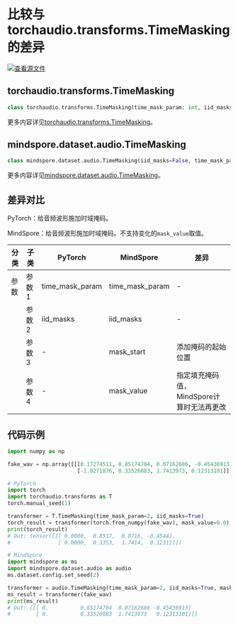 # 比较与torchaudio.transforms.TimeMasking的差异

[![查看源文件](https://mindspore-website.obs.cn-north-4.myhuaweicloud.com/website-images/r2.4.10/resource/_static/logo_source.svg)](https://gitee.com/mindspore/docs/blob/r2.4.10/docs/mindspore/source_zh_cn/note/api_mapping/pytorch_diff/TimeMasking.md)

## torchaudio.transforms.TimeMasking

```python
class torchaudio.transforms.TimeMasking(time_mask_param: int, iid_masks: bool = False)
```

更多内容详见[torchaudio.transforms.TimeMasking](https://pytorch.org/audio/0.8.0/transforms.html#torchaudio.transforms.TimeMasking.html)。

## mindspore.dataset.audio.TimeMasking

```python
class mindspore.dataset.audio.TimeMasking(iid_masks=False, time_mask_param=0, mask_start=0, mask_value=0.0)
```

更多内容详见[mindspore.dataset.audio.TimeMasking](https://mindspore.cn/docs/zh-CN/r2.4.10/api_python/dataset_audio/mindspore.dataset.audio.TimeMasking.html#mindspore.dataset.audio.TimeMasking)。

## 差异对比

PyTorch：给音频波形施加时域掩码。

MindSpore：给音频波形施加时域掩码。不支持变化的`mask_value`取值。

| 分类 | 子类 |PyTorch | MindSpore | 差异 |
| --- | ---   | ---   | ---        |---  |
|参数 | 参数1 | time_mask_param      | time_mask_param     | - |
|     | 参数2 | iid_masks   | iid_masks   | - |
|     | 参数3 | -   | mask_start   | 添加掩码的起始位置 |
|     | 参数4 | -   | mask_value   | 指定填充掩码值，MindSpore计算时无法再更改 |

## 代码示例

```python
import numpy as np

fake_wav = np.array([[[0.17274511, 0.85174704, 0.07162686, -0.45436913],
                      [-1.0271876, 0.33526883, 1.7413973, 0.12313101]]]).astype(np.float32)

# PyTorch
import torch
import torchaudio.transforms as T
torch.manual_seed(1)

transformer = T.TimeMasking(time_mask_param=2, iid_masks=True)
torch_result = transformer(torch.from_numpy(fake_wav), mask_value=0.0)
print(torch_result)
# Out: tensor([[[ 0.0000,  0.8517,  0.0716, -0.4544],
#               [ 0.0000,  0.3353,  1.7414,  0.1231]]])

# MindSpore
import mindspore as ms
import mindspore.dataset.audio as audio
ms.dataset.config.set_seed(2)

transformer = audio.TimeMasking(time_mask_param=2, iid_masks=True, mask_start=0, mask_value=0.0)
ms_result = transformer(fake_wav)
print(ms_result)
# Out: [[[ 0.          0.85174704  0.07162686 -0.45436913]
#        [ 0.          0.33526883  1.7413973   0.12313101]]]
```
